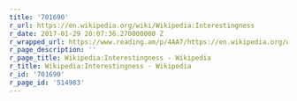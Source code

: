 ```yaml
---
title: '701690'
r_url: https://en.wikipedia.org/wiki/Wikipedia:Interestingness
r_date: 2017-01-29 20:07:36.270000000 Z
r_wrapped_url: https://www.reading.am/p/4AA7/https://en.wikipedia.org/wiki/Wikipedia:Interestingness
r_page_description: ''
r_page_title: Wikipedia:Interestingness - Wikipedia
r_title: Wikipedia:Interestingness - Wikipedia
r_id: '701690'
r_page_id: '514983'
---
```


